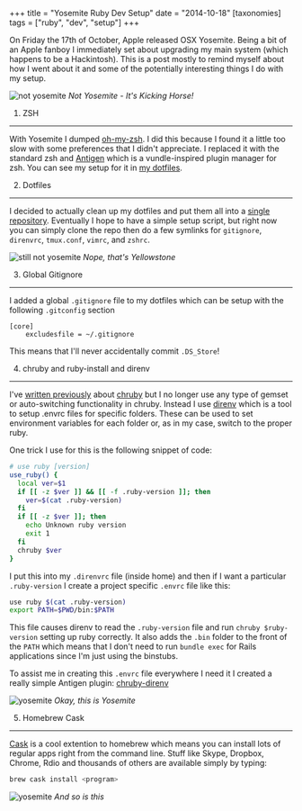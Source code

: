 +++
title = "Yosemite Ruby Dev Setup"
date = "2014-10-18"
[taxonomies]
tags = ["ruby", "dev", "setup"]
+++

On Friday the 17th of October, Apple released OSX Yosemite. Being a bit of an Apple fanboy I immediately
set about upgrading my main system (which happens to be a Hackintosh). This is a post mostly to remind
myself about how I went about it and some of the potentially interesting things I do with my setup.

![not yosemite](/kicking-horse.jpeg)
_Not Yosemite - It's Kicking Horse!_

<!-- more -->

1. ZSH
------

With Yosemite I dumped [oh-my-zsh]. I did this because I found it a little too slow with some preferences
that I didn't appreciate. I replaced it with the standard zsh and [Antigen] which is a vundle-inspired
plugin manager for zsh. You can see my setup for it in [my dotfiles].

[oh-my-zsh]: https://github.com/robbyrussell/oh-my-zsh
[Antigen]: https://github.com/zsh-users/antigen
[my dotfiles]: https://github.com/lengarvey/mydotfiles/blob/master/zshrc

2. Dotfiles
-----------

I decided to actually clean up my dotfiles and put them all into a [single repository]. Eventually I hope
to have a simple setup script, but right now you can simply clone the repo then do a few symlinks for
`gitignore`, `direnvrc`, `tmux.conf`, `vimrc`, and `zshrc`.

[single repository]: https://github.com/lengarvey/mydotfiles/blob/master/zshrc

![still not yosemite](http://i.imgur.com/t3Pk5X1.jpg)
_Nope, that's Yellowstone_

3. Global Gitignore
-------------------

I added a global `.gitignore` file to my dotfiles which can be setup with the following `.gitconfig` section

```
[core]
	excludesfile = ~/.gitignore
```

This means that I'll never accidentally commit `.DS_Store`!

4. chruby and ruby-install and direnv
-------------------------------------

I've [written previously] about [chruby] but I no longer use any type of gemset or auto-switching functionality
in chruby. Instead I use [direnv] which is a tool to setup .envrc files for specific folders. These can be used
to set environment variables for each folder or, as in my case, switch to the proper ruby.

One trick I use for this is the following snippet of code:

```sh
# use ruby [version]
use_ruby() {
  local ver=$1
  if [[ -z $ver ]] && [[ -f .ruby-version ]]; then
    ver=$(cat .ruby-version)
  fi
  if [[ -z $ver ]]; then
    echo Unknown ruby version
    exit 1
  fi
  chruby $ver
}
```

I put this into my `.direnvrc` file (inside home) and then if I want a particular `.ruby-version` I create a
project specific `.envrc` file like this:

```sh
use ruby $(cat .ruby-version)
export PATH=$PWD/bin:$PATH
```

This file causes direnv to read the `.ruby-version` file and run `chruby $ruby-version` setting up ruby correctly.
It also adds the `.bin` folder to the front of the `PATH` which means that I don't need to run `bundle exec` for
Rails applications since I'm just using the binstubs.

To assist me in creating this `.envrc` file everywhere I need it I created a really simple Antigen plugin: [chruby-direnv]

[chruby]: https://github.com/postmodern/chruby
[written previously]: http://bottledup.net/2013/10/25/switching-to-chruby/
[direnv]: http://direnv.net
[chruby-direnv]: https://github.com/lengarvey/chruby-direnv

![yosemite](http://upload.wikimedia.org/wikipedia/commons/0/06/Yosemite_USA.JPG)
_Okay, this is Yosemite_

5. Homebrew Cask
----------------

[Cask] is a cool extention to homebrew which means you can install lots of regular apps right from the command line.
Stuff like Skype, Dropbox, Chrome, Rdio and thousands of others are available simply by typing:

```sh
brew cask install <program>
```

[Cask]: http://caskroom.io

![yosemite](https://dl.dropbox.com/s/a1xztobbig58ez1/Screenshot%202014-10-18%2020.47.32.png)
_And so is this_
